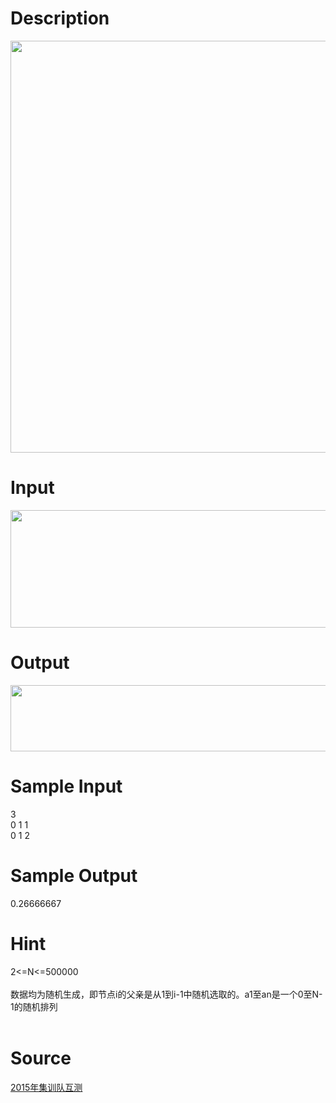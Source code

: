 
# Description

<div class="content"><p><img src="/source/bzoj/3989/img/aHR0cHM6Ly9seWRzeS5jb20vSnVkZ2VPbmxpbmUvdXBsb2FkLzIwMTUwNC8xLnBuZw==.png" width="781" height="659" alt=""/></p>
<p></p></div>

# Input

<div class="content"><p><img src="/source/bzoj/3989/img/aHR0cHM6Ly9seWRzeS5jb20vSnVkZ2VPbmxpbmUvdXBsb2FkLzIwMTUwNC8yLnBuZw==.png" width="730" height="188" alt=""/></p>
<p></p></div>

# Output

<div class="content"><p><img src="/source/bzoj/3989/img/aHR0cHM6Ly9seWRzeS5jb20vSnVkZ2VPbmxpbmUvdXBsb2FkLzIwMTUwNC8zLnBuZw==.png" width="840" height="106" alt=""/></p>
<p></p></div>

# Sample Input

<div class="content"><span class="sampledata">3<br/>
0 1 1<br/>
0 1 2</span></div>

# Sample Output

<div class="content"><span class="sampledata">0.26666667</span></div>

# Hint

<div class="content"><p></p><div>2&lt;=N&lt;=500000</div><br/>
<div>数据均为随机生成，即节点i的父亲是从1到i-1中随机选取的。a1至an是一个0至N-1的随机排列</div><br/>
<p></p><p></p></div>

# Source

<div class="content"><p><a href="problemset.php?search=2015年集训队互测">2015年集训队互测</a></p></div>

